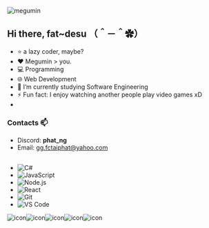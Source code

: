 ![megumin](https://imgur.com/vEJpfff.gif)

## Hi there, fat~desu （＾－＾✿）
- ⭐️ a lazy coder, maybe?
- ❤️ Megumin > you.
- 💻 Programming
- 🌐 Web Development
- 🔭 I’m currently studying Software Engineering
- ⚡ Fun fact: I enjoy watching another people play video games xD
-   
### Contacts 📫
- Discord: **phat_ng**
- Email: gg.fctaiphat@yahoo.com

## 
- ![C#](https://img.shields.io/badge/C%23-239120?style=flat&logo=c-sharp&logoColor=white) 
- ![JavaScript](https://img.shields.io/badge/JavaScript-F7DF1E?style=flat&logo=javascript&logoColor=black) 
- ![Node.js](https://img.shields.io/badge/Node.js-339933?style=flat&logo=node.js&logoColor=white) 
- ![React](https://img.shields.io/badge/React-20232A?style=flat&logo=react&logoColor=61DAFB) 
- ![Git](https://img.shields.io/badge/Git-F05032?style=flat&logo=git&logoColor=white)
- ![VS Code](https://img.shields.io/badge/VS%20Code-007ACC?style=flat&logo=visual-studio-code&logoColor=white)

![icon](https://imgur.com/GCcsX8J.jpg)![icon](https://imgur.com/GCcsX8J.jpg)![icon](https://imgur.com/GCcsX8J.jpg)![icon](https://imgur.com/GCcsX8J.jpg)![icon](https://imgur.com/GCcsX8J.jpg)
